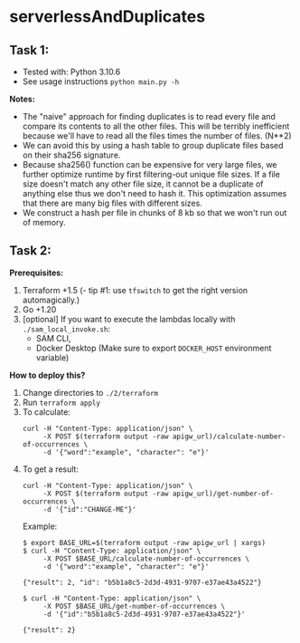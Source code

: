 # serverlessAndDuplicates

## Task 1:
* Tested with: Python 3.10.6
* See usage instructions `python main.py -h`

**Notes:**
* The "naive" approach for finding duplicates is to read every file and compare its
  contents to all the other files. This will be terribly inefficient because we'll
  have to read all the files times the number of files. (N**2)
* We can avoid this by using a hash table to group duplicate files based on their sha256 signature.
* Because sha256() function can be expensive for very large files,
  we further optimize runtime by first filtering-out unique file sizes.
  If a file size doesn't match any other file size, it cannot be a duplicate
  of anything else thus we don't need to hash it. This optimization assumes that there
  are many big files with different sizes.
* We construct a hash per file in chunks of 8 kb so that we won't run out of memory.


## Task 2:
**Prerequisites:**
1. Terraform +1.5 (- tip #1: use `tfswitch` to get the right version automagically.)
2. Go +1.20
3. [optional] If you want to execute the lambdas locally with `./sam_local_invoke.sh`:
   * SAM CLI, 
   * Docker Desktop (Make sure to export `DOCKER_HOST` environment variable)

**How to deploy this?**
1. Change directories to `./2/terraform`
2. Run `terraform apply`
3. To calculate:
    ```shell
    curl -H "Content-Type: application/json" \
         -X POST $(terraform output -raw apigw_url)/calculate-number-of-occurrences \
         -d '{"word":"example", "character": "e"}'
    ```
4. To get a result:
    ```shell
    curl -H "Content-Type: application/json" \
         -X POST $(terraform output -raw apigw_url)/get-number-of-occurrences \
         -d '{"id":"CHANGE-ME"}'
    ```
    Example:
    ```shell
   $ export BASE_URL=$(terraform output -raw apigw_url | xargs)
   $ curl -H "Content-Type: application/json" \
         -X POST $BASE_URL/calculate-number-of-occurrences \
         -d '{"word":"example", "character": "e"}'
   
    {"result": 2, "id": "b5b1a8c5-2d3d-4931-9707-e37ae43a4522"}
    
    $ curl -H "Content-Type: application/json" \
         -X POST $BASE_URL/get-number-of-occurrences \
         -d '{"id":"b5b1a8c5-2d3d-4931-9707-e37ae43a4522"}'
    
   {"result": 2}
    ```
